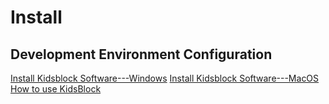 
# Install

<!--* Video Guidance of Installation for MAC System-->
<!--Video:-->

<!--* Video Guidance of Installation for Windows System-->
<!--Video:-->



## Development Environment Configuration


[Install Kidsblock Software---Windows](/docs/Development%20Environment%20Configuration/1.%20Install%20Kidsblock%20Software---Windows.md)
[Install Kidsblock Software---MacOS](/docs/Development%20Environment%20Configuration/2.%20Install%20Kidsblock%20Software---MacOS.md)
[How to use KidsBlock](/docs/Development%20Environment%20Configuration/3.%20How%20to%20use%20KidsBlock.md)









